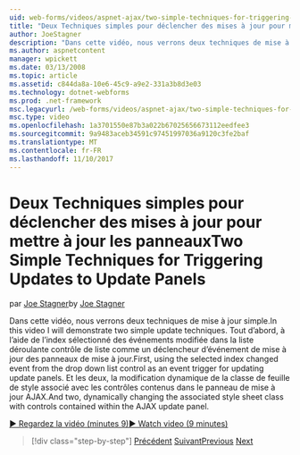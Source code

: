 ```yaml
---
uid: web-forms/videos/aspnet-ajax/two-simple-techniques-for-triggering-updates-to-update-panels
title: "Deux Techniques simples pour déclencher des mises à jour pour mettre à jour les panneaux | Documents Microsoft"
author: JoeStagner
description: "Dans cette vidéo, nous verrons deux techniques de mise à jour simple. Tout d’abord, à l’aide de l’index sélectionné des événements modifié dans la liste déroulante contrôle de liste comme un trigonométrique de l’événement..."
ms.author: aspnetcontent
manager: wpickett
ms.date: 03/13/2008
ms.topic: article
ms.assetid: c844da8a-10e6-45c9-a9e2-331a3b8d3e03
ms.technology: dotnet-webforms
ms.prod: .net-framework
msc.legacyurl: /web-forms/videos/aspnet-ajax/two-simple-techniques-for-triggering-updates-to-update-panels
msc.type: video
ms.openlocfilehash: 1a3701550e87b3a022b67025656673112eedfee3
ms.sourcegitcommit: 9a9483aceb34591c97451997036a9120c3fe2baf
ms.translationtype: MT
ms.contentlocale: fr-FR
ms.lasthandoff: 11/10/2017
---
```

<a name="two-simple-techniques-for-triggering-updates-to-update-panels"></a><span data-ttu-id="eca9b-104">Deux Techniques simples pour déclencher des mises à jour pour mettre à jour les panneaux</span><span class="sxs-lookup"><span data-stu-id="eca9b-104">Two Simple Techniques for Triggering Updates to Update Panels</span></span>
====================
<span data-ttu-id="eca9b-105">par [Joe Stagner](https://github.com/JoeStagner)</span><span class="sxs-lookup"><span data-stu-id="eca9b-105">by [Joe Stagner](https://github.com/JoeStagner)</span></span>

<span data-ttu-id="eca9b-106">Dans cette vidéo, nous verrons deux techniques de mise à jour simple.</span><span class="sxs-lookup"><span data-stu-id="eca9b-106">In this video I will demonstrate two simple update techniques.</span></span> <span data-ttu-id="eca9b-107">Tout d’abord, à l’aide de l’index sélectionné des événements modifiée dans la liste déroulante contrôle de liste comme un déclencheur d’événement de mise à jour des panneaux de mise à jour.</span><span class="sxs-lookup"><span data-stu-id="eca9b-107">First, using the selected index changed event from the drop down list control as an event trigger for updating update panels.</span></span> <span data-ttu-id="eca9b-108">Et les deux, la modification dynamique de la classe de feuille de style associé avec les contrôles contenus dans le panneau de mise à jour AJAX.</span><span class="sxs-lookup"><span data-stu-id="eca9b-108">And two, dynamically changing the associated style sheet class with controls contained within the AJAX update panel.</span></span>

[<span data-ttu-id="eca9b-109">&#9654; Regardez la vidéo (minutes 9)</span><span class="sxs-lookup"><span data-stu-id="eca9b-109">&#9654; Watch video (9 minutes)</span></span>](https://channel9.msdn.com/Blogs/ASP-NET-Site-Videos/two-simple-techniques-for-triggering-updates-to-update-panels)

>[!div class="step-by-step"]
<span data-ttu-id="eca9b-110">[Précédent](how-do-i-retrieve-values-from-server-side-ajax-controls.md)
[Suivant](use-aspnet-ajax-cascading-drop-down-control-to-access-a-database.md)</span><span class="sxs-lookup"><span data-stu-id="eca9b-110">[Previous](how-do-i-retrieve-values-from-server-side-ajax-controls.md)
[Next](use-aspnet-ajax-cascading-drop-down-control-to-access-a-database.md)</span></span>
